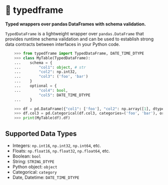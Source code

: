 # 🐍 typedframe

**Typed wrappers over pandas DataFrames with schema validation.**

`TypedDataFrame` is a lightweight wrapper over `pandas.DataFrame` that provides runtime schema validation and can be used to establish strong data contracts between interfaces in your Python code.

```python
    >>> from typedframe import TypedDataFrame, DATE_TIME_DTYPE
    >>> class MyTable(TypedDataFrame):
    ...    schema = {
    ...        "col1": object, # str
    ...        "col2": np.int32,
    ...        "col3": ('foo', 'bar')
    ...    }
    ...    optional = {
    ...        "col4": bool,
               "col5": DATE_TIME_DTYPE
    ...    }

    >>> df = pd.DataFrame({"col1": ['foo'], "col2": np.array([1], dtype=np.int32), "col3": ['bar']})
    >>> df.col3 = pd.Categorical(df.col3, categories=('foo', 'bar'), ordered=True)
    >>> print(MyTable(df).df)
```


## Supported Data Types

- Integers: `np.int16`, `np.int32`, `np.int64`, etc.
- Floats: `np.float16`, `np.float32`, `np.float64`, etc.
- Boolean: `bool`
- String: `STRING_DTYPE`
- Python object: `object`
- Categorical: `category`
- Date, Datetime: `DATE_TIME_DTYPE`

